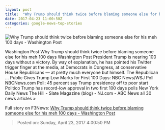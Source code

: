 ```yaml
---
layout: post
title:  "Why Trump should think twice before blaming someone else for his meh 100 days - Washington Post"
date: 2017-04-23 11:00:50Z
categories: google-news-top-stories
---
```


![Why Trump should think twice before blaming someone else for his meh 100 days - Washington Post](https://images.washingtonpost.com/?url=http://img.washingtonpost.com/blogs/the-fix/files/2017/04/Trump100daysblame.jpg&w=1484&op=resize&opt=1&filter=antialias)

Washington Post Why Trump should think twice before blaming someone else for his meh 100 days Washington Post President Trump is nearing 100 days without a victory. By way of explanation, he has pointed his Twitter trigger finger at the media, at Democrats in Congress, at conservative House Republicans — at pretty much everyone but himself. The Republican ... Public Gives Trump Low Marks for First 100 Days: NBC News/WSJ Poll NBCNews.com Poll: 45 percent say Trump presidency off to poor start Politico Trump has record-low approval in two first 100 days polls New York Daily News The Hill - Slate Magazine (blog) - NJ.com - ABC News all 30 news articles »


Full story on F3News: [Why Trump should think twice before blaming someone else for his meh 100 days - Washington Post](http://www.f3nws.com/n/jMKXJB)

> Posted on: Sunday, April 23, 2017 4:00:50 PM
